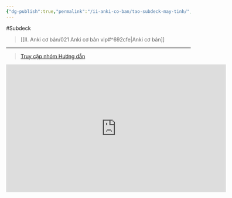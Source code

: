 ```yaml
---
{"dg-publish":true,"permalink":"/ii-anki-co-ban/tao-subdeck-may-tinh/","dgPassFrontmatter":true}
---
```


#Subdeck 

> [[II. Anki cơ bản/021 Anki cơ bản vip#^692cfe\|Anki cơ bản]]

___

> [Truy cập nhóm Hướng dẫn](https://www.facebook.com/100006970567626/videos/1309708296640380/)

<iframe width="600" height="350" src="https://www.youtube.com/embed/7ARNBRTn1Rg" title="Tạo Subdeck (máy tính)" frameborder="0" allow="accelerometer; autoplay; clipboard-write; encrypted-media; gyroscope; picture-in-picture; web-share" allowfullscreen></iframe>